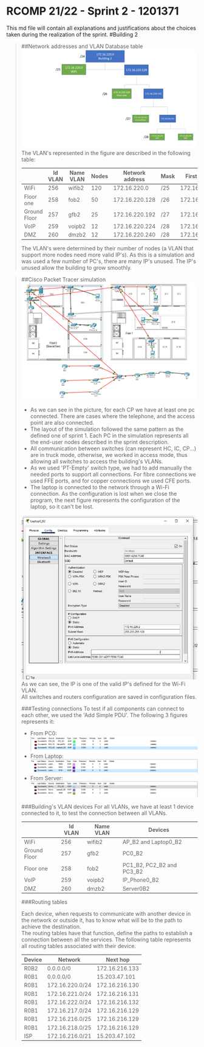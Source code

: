 RCOMP 21/22 - Sprint 2 - 1201371
===========================================
This md file will contain all explanations and justifications about the choices taken during the realization of the sprint.
#Building 2
> ##Network addresses and VLAN Database table
> ![Network Address Tree](Figures/Arvore.PNG)
> The VLAN's represented in the figure are described in the following table:
> 
> |               |   Id VLAN     | Name VLAN   |  Nodes |  Network address  | Mask| First valid ip  |  Last valid ip  |  Broadcast address |
> |---            |---            |---          |---     |---                |---  |---              |---              |---                 |
> |  WiFi         |    256        |wifib2       |  120   | 172.16.220.0     | /25 |  172.16.220.1    | 172.16.220.126  | 172.16.220.127     |
> |  Floor one    |    258        |fob2         |  50    | 172.16.220.128   | /26 |  172.16.220.129  | 172.16.220.190  | 172.16.220.191     |
> |  Ground Floor |    257        |gfb2         |  25    | 172.16.220.192    | /27 | 172.16.220.193  | 172.16.220.222  | 172.16.220.223     |
> |  VoIP         |    259        |voipb2       |  12    | 172.16.220.224    | /28 | 172.16.220.225  | 172.16.220.238  | 172.16.220.239     |
> |  DMZ          |    260        |dmzb2        |  12    | 172.16.220.240    | /28 | 172.16.220.241  | 172.16.220.254  | 172.16.220.255     |
> The VLAN's were determined by their number of nodes (a VLAN that support more nodes need more valid IP's). As this is a simulation and was used a few number of PC's, there are many IP's unused. The IP's unused allow the building to grow smoothly.

> ##Cisco Packet Tracer simulation
> ![Simulation](Figures/simulation.PNG)
> * As we can see in the picture, for each CP we have at least one pc connected. There are cases where the telephone, and the access point are also connected.<br>
> * The layout of the simulation followed the same pattern as the defined one of sprint 1. Each PC in the simulation represents all the end-user nodes described in the sprint description.<br>
> * All communication between switches (can represent HC, IC, CP...) are in truck mode, otherwise, we worked in access mode, thus allowing all switches to access the building's VLANs.
> * As we used 'PT-Empty' switch type, we had to add manually the needed ports to support all connections. For fibre connections we used FFE ports, and for copper connections we used CFE ports.
> * The laptop is connected to the network through a Wi-Fi connection. As the configuration is lost when we close the program, the next figure represents the configuration of the laptop, so it can't be lost.
>
> ![laptop](Figures/laptopprovas.PNG)
> As we can see, the IP is one of the valid IP's defined for the Wi-Fi VLAN.<br>
> All switches and routers configuration are saved in configuration files.
>
> ###Testing connections
> To test if all components can connect to each other, we used the 'Add Simple PDU'. The following 3 figures represents it:
> * From PC0:
> ![pc0c](Figures/pc0comunicacao.PNG)
> * From Laptop:
> ![laptopc](Figures/laptopcomunicacao.PNG)
> * From Server:
> ![serverc](Figures/servercomunicacao.PNG)
>
> ###Building's VLAN devices
> For all VLANs, we have at least 1 device connected to it, to test the connection between all VLANs.
> 
> |               |   Id VLAN     | Name VLAN   |  Devices |
> |---            |---            |---          |---     |
> |  WiFi         |    256        |wifib2       |  AP_B2 and Laptop0_B2   |
> |  Ground Floor |    257        |gfb2         |  PC0_B2    |
> |  Floor one    |    258        |fob2         |  PC1_B2, PC2_B2 and PC3_B2    |
> |  VoIP         |    259        |voipb2       |  IP_Phone0_B2    |
> |  DMZ          |    260        |dmzb2        |  Server0B2    |
>
> ###Routing tables
>
> Each device, when requests to communicate with another device in the network or outside it, has to know what will be to the path to achieve the destination.<br>
> The routing tables have that function, define the paths to establish a connection between all the services. The following table represents all routing tables associated with their device.
>
> |  Device       |   Network | Next hop    |
> |---            |---            |---          |
> |  R0B2        |    0.0.0.0/0  | 172.16.216.133 |
> | R0B1 |    0.0.0.0/0        |15.203.47.101         |
> | R0B1 |    172.16.220.0/24        |172.16.216.130         |
> | R0B1 |    172.16.221.0/24        |172.16.216.131         |
> | R0B1 |    172.16.222.0/24        |172.16.216.132         |
> | R0B1 |    172.16.217.0/24        |172.16.216.129         |
> | R0B1 |    172.16.216.0/25        |172.16.216.129         |
> | R0B1 |    172.16.218.0/25        |172.16.216.129         |
> |  ISP         |    172.16.216.0/21        |15.203.47.102       |